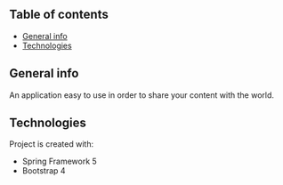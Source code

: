 ## Table of contents
* [General info](#general-info)
* [Technologies](#technologies)

## General info
An application easy to use in order to share your content with the world.
	
## Technologies
Project is created with:
* Spring Framework 5
* Bootstrap 4
